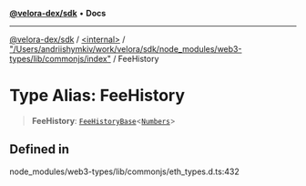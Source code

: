 [**@velora-dex/sdk**](../../../../README.md) • **Docs**

***

[@velora-dex/sdk](../../../../globals.md) / [\<internal\>](../../../README.md) / ["/Users/andriishymkiv/work/velora/sdk/node\_modules/web3-types/lib/commonjs/index"](../README.md) / FeeHistory

# Type Alias: FeeHistory

> **FeeHistory**: [`FeeHistoryBase`](../interfaces/FeeHistoryBase.md)\<[`Numbers`](../../../type-aliases/Numbers.md)\>

## Defined in

node\_modules/web3-types/lib/commonjs/eth\_types.d.ts:432
